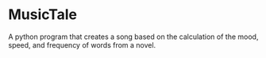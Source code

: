 # MusicTale
A python program that creates a song based on the calculation of the mood, speed, and frequency of words from a novel. 
